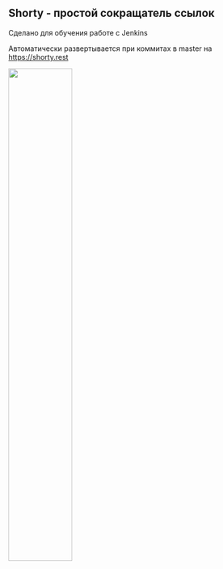 ## Shorty - простой сокращатель ссылок

Сделано для обучения работе с Jenkins

Автоматически развертывается при коммитах в master на https://shorty.rest

<img src="https://github.com/user-attachments/assets/860e8ea3-03d9-4a81-901d-c7a75104ad94" width=50% height=50%>

